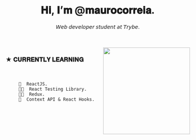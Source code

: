   <h1 align="center"> 𝐇𝐢, 𝐈’𝐦 @𝐦𝐚𝐮𝐫𝐨𝐜𝐨𝐫𝐫𝐞𝐢𝐚. </h1>
  <p  align="center">𝘞𝘦𝘣 𝘥𝘦𝘷𝘦𝘭𝘰𝘱𝘦𝘳 𝘴𝘵𝘶𝘥𝘦𝘯𝘵 𝘢𝘵 𝘛𝘳𝘺𝘣𝘦. </p>    
<br> </br>
<img align="right" height="237" src="https://i.kym-cdn.com/photos/images/newsfeed/001/164/611/8d0.gif">
  
###  ★ 𝐂𝐔𝐑𝐑𝐄𝐍𝐓𝐋𝐘 𝐋𝐄𝐀𝐑𝐍𝐈𝐍𝐆 <br> </br>
          ⠀⠀⠀
         🧠  ReactJS.
         🐱‍👤  React Testing Library.
         🐱‍🐉  Redux.
         🍨  Context API & React Hooks.
          ⠀⠀⠀
            ⠀⠀⠀
<br> </br>
